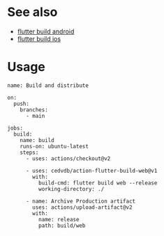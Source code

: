 
# See also

  - [flutter build android](https://github.com/cedvdb/action-flutter-build-android)
  - [flutter build ios](https://github.com/cedvdb/action-flutter-build-ios)

# Usage

```
name: Build and distribute

on:
  push:
    branches:
      - main

jobs:
  build:
    name: build
    runs-on: ubuntu-latest
    steps:
      - uses: actions/checkout@v2

      - uses: cedvdb/action-flutter-build-web@v1
        with:
          build-cmd: flutter build web --release
          working-directory: ./

      - name: Archive Production artifact
        uses: actions/upload-artifact@v2
        with:
          name: release
          path: build/web
```
